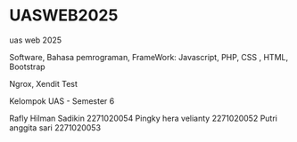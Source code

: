 # UASWEB2025
uas web 2025


Software, Bahasa pemrograman, FrameWork:
Javascript, PHP, CSS , HTML, Bootstrap

Ngrox, Xendit Test



Kelompok UAS - Semester 6 

Rafly Hilman Sadikin 2271020054
Pingky hera velianty 2271020052
Putri anggita sari   2271020053
